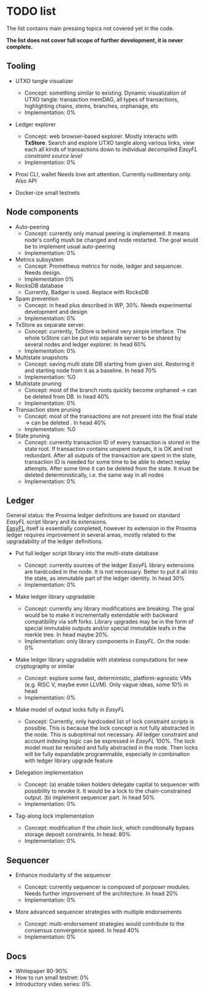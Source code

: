 # TODO list

The list contains main pressing topics not covered yet in the code. 

**The list does not cover full scope of further development, it is never complete.**

## Tooling
* UTXO tangle visualizer
  - Concept: something similar to existing. Dynamic visualization of UTXO tangle: transaction memDAG, 
all types of transactions, highlighting chains, stems, branches, orphanage, etc
  - Implementation: 0%
  
* Ledger explorer
  - Concept: web browser-based explorer. Mostly interacts with **TxStore**. 
Search and explore UTXO tangle along various links, view each all kinds of transactions down to individual decompiled _EasyFL constraint source level_
  - Implementation: 0%

* Proxi CLI, wallet
Needs love ant attention. Currently rudimentary only. Also API

* Docker-ize small testnets

## Node components
* Auto-peering
  * Concept: currently only manual peering is implemented. It means node's config mush be changed and node restarted. The goal would be to implement usual auto-peering
  * Implementation: 0%
* Metrics subsystem
  * Concept: Prometheus metrics for node, ledger and sequencer. Needs design.
  * Implementation 0%
* RocksDB database
  * Currently, Badger is used. Replace with RocksDB
* Spam prevention
  * Concept: in head plus described in WP, 30%. Needs experimental development and design
  * Implementation: 0%
* TxStore as separate server. 
  * Concept: currently, TxStore is behind very simple interface. The whole txStore can be put into separate 
server to be shared by several nodes and ledger explorer. In head 60%
  * Implementation: 0%
* Multistate snapshots
  * Concept: saving multi state DB starting from given slot. Restoring it and starting node from it as a baseline. In head 70%
  * Implementation: %0
* Multistate pruning
  * Concept: most of the branch roots quickly become orphaned -> can be deleted from DB. In head 40%
  * Implementation: 0%
* Transaction store pruning
  * Concept: most of the transactions are not present into the final state -> can be deleted . In head 40%
  * Implementation: %0
* State pruning
  * Concept: currently transaction ID of every transaction is stored in the state root. If transaction contains unspent outputs,
it is OK and not redundant. After all outputs of the transaction are spent in the state, transaction ID is needed for some time to be able to
detect replay attempts. After some time it can be deleted from the state. It must be deleted deterministically, i.e. the same way in all nodes
  * Implementation: 0%

## Ledger
General status: the Proxima ledger definitions are based on standard _EasyFL_ script library and its extensions.  
[EasyFL](https://github.com/lunfardo314/easyfl) itself is essentially completed, however its extension in the Proxima ledger requires improvement in several areas, 
mostly related to the upgradability of the ledger definitions.

* Put full ledger script library into the multi-state database 
  - Concept: currently sources of the ledger *EasyFL* library extensions are hardcoded in the node. It is not necessary. 
Better to put it all into the state, as immutable part of the ledger identity. In head 30%
  - Implementation: 0%
* Make ledger library upgradable  
  - Concept: currently any library modifications are breaking. The goal would be to make it incrementally extendable 
with backward compatibility via soft forks.
Library upgrades may be in the form of special immutable outputs and/or special immutable leafs in the merkle tree. In head maybe 20%.
  - Implementation: only library components in _EasyFL_. On the node: 0%
* Make ledger library upgradable with stateless computations for new cryptography or similar
  - Concept: explore some fast, deterministic, platform-agnostic VMs (e.g. RISC V, maybe even LLVM). Only vague ideas, some 10% in head
  - Implementation: 0%
* Make model of output locks fully in _EasyFL_ 
  - Concept: Currently, only hardcoded list of lock constraint scripts is possible. 
This is because the lock concept is not fully abstracted in the node. This is suboptimal not necessary. 
All ledger constraint and account indexing logic can be expressed in _EasyFL_ 100%. The lock model must be revisited and fully abstracted in the node. 
Then locks will be fully expandable programmable, especially in combination with ledger library upgrade feature
* Delegation implementation
  * Concept: (a) enable token holders delegate capital to sequencer with possibility to revoke it. It would be a lock to the chain-constrained output.
    (b) implement sequencer part. In head 50%
  * Implementation: 0%

* Tag-along lock implementation
  * Concept: modification if the _chain lock_, which conditionally bypass storage deposit constraints. In head: 80%
  * Implementation: 0%

## Sequencer

* Enhance modularity of the sequencer
  * Concept: currently sequencer is composed of _porposer_ modules. Needs further improvement of the architecture. In head 20%
  * Implementation: 0%

* More advanced sequencer strategies with multiple endorsements
  * Concept: multi-endorsement strategies would contribute to the consensus convergence speed. In head 40%
  * Implementation: 0%

## Docs
- Whitepaper 80-90%
- How to run small testnet: 0% 
- Introductory video series: 0%